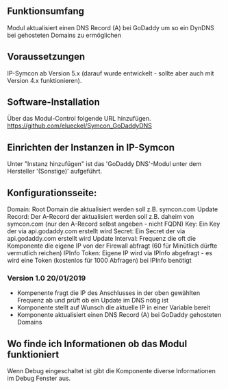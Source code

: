## Funktionsumfang

Modul aktualisiert einen DNS Record (A) bei GoDaddy um so ein DynDNS bei gehosteten Domains zu ermöglichen 

## Voraussetzungen

IP-Symcon ab Version 5.x (darauf wurde entwickelt - sollte aber auch mit Version 4.x funktionieren).

## Software-Installation

Über das Modul-Control folgende URL hinzufügen.
https://github.com/elueckel/Symcon_GoDaddyDNS

## Einrichten der Instanzen in IP-Symcon
Unter "Instanz hinzufügen" ist das 'GoDaddy DNS'-Modul unter dem Hersteller '(Sonstige)' aufgeführt.

## Konfigurationsseite:

Domain: Root Domain die aktualisiert werden soll z.B. symcon.com
Update Record: Der A-Record der aktualisiert werden soll z.B. daheim von symcon.com (nur den A-Record selbst angeben - nicht FQDN)
Key: Ein Key der via api.godaddy.com erstellt wird
Secret: Ein Secret der via api.godaddy.com erstellt wird
Update Interval: Frequenz die oft die Komponente die eigene IP von der Firewall abfragt (60 für Minütlich dürfte vermutlich reichen)
IPInfo Token: Eigene IP wird via IPInfo abgefragt - es wird eine Token (kostenlos für 1000 Abfragen) bei IPInfo benötigt


### Version 1.0 20/01/2019
- Kompenente fragt die IP des Anschlusses in der oben gewählten Frequenz ab und prüft ob ein Update im DNS nötig ist
- Komponente stellt auf Wunsch die aktuelle IP in einer Variable bereit
- Komponente aktualisiert einen DNS Record (A) bei GoDaddy gehosteten Domains


## Wo finde ich Informationen ob das Modul funktioniert
Wenn Debug eingeschaltet ist gibt die Komponente diverse Informationen im Debug Fenster aus.
